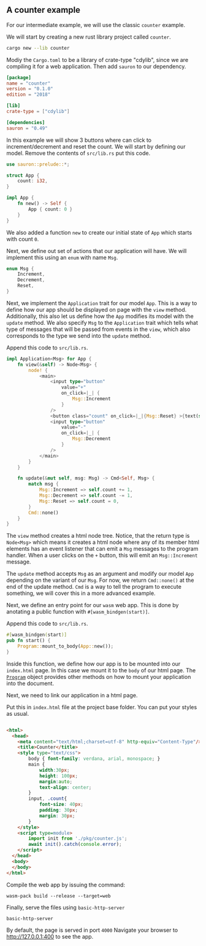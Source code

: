 ## A counter example

For our intermediate example, we will use the classic `counter` example.

We will start by creating a new rust library project called `counter`.
```sh
cargo new --lib counter
```
Modiy the `Cargo.toml` to be a library of crate-type "cdylib", since we are compiling it for a web application.
Then add `sauron` to our dependency.

```toml
[package]
name = "counter"
version = "0.1.0"
edition = "2018"

[lib]
crate-type = ["cdylib"]

[dependencies]
sauron = "0.49"
```

In this example we will show 3 buttons where can click to increment/decrement and reset the count.
We will start by defining our model. Remove the contents of `src/lib.rs` put this code.

```rust
use sauron::prelude::*;

struct App {
    count: i32,
}

impl App {
    fn new() -> Self {
        App { count: 0 }
    }
}
```

We also added a function `new` to create our initial state of `App` which starts with count `0`.

Next, we define out set of actions that our application will have. We will implement this using an `enum` with name `Msg`.

```rust
enum Msg {
    Increment,
    Decrement,
    Reset,
}
```

Next, we implement the `Application` trait for our model `App`. This is a way to define how our app should be displayed on page with the `view` method.
Additionally, this also let us define how the `App` modifies its model with the `update` method.
We also specify `Msg` to the `Application` trait which tells what type of messages that will be passed from events in the `view`, which also corresponds to
the type we send into the `update` method.

Append this code to `src/lib.rs`.

```rust
impl Application<Msg> for App {
    fn view(&self) -> Node<Msg> {
        node! {
            <main>
                <input type="button"
                    value="+"
                    on_click=|_| {
                        Msg::Increment
                    }
                />
                <button class="count" on_click=|_|{Msg::Reset} >{text(self.count)}</button>
                <input type="button"
                    value="-"
                    on_click=|_| {
                        Msg::Decrement
                    }
                />
            </main>
        }
    }

    fn update(&mut self, msg: Msg) -> Cmd<Self, Msg> {
        match msg {
            Msg::Increment => self.count += 1,
            Msg::Decrement => self.count -= 1,
            Msg::Reset => self.count = 0,
        }
        Cmd::none()
    }
}
```
The `view` method creates a html node tree.
Notice, that the return type is `Node<Msg>` which means it creates a html node where any of its member html elements has an event listener
that can emit a `Msg` messages to the program handler.
When a user clicks on the `+` button, this will emit an `Msg::Increment` message.

The `update` method accepts `Msg` as an argument and modify our model `App` depending on the variant of our `Msg`.
For now, we return `Cmd::none()` at the end of the update method. `Cmd` is a way to tell the program to execute something, we will cover this in a more advanced example.

Next, we define an entry point for our `wasm` web app.
This is done by anotating a public function with `#[wasm_bindgen(start)]`.

Append this code to `src/lib.rs`.

```rust
#[wasm_bindgen(start)]
pub fn start() {
    Program::mount_to_body(App::new());
}
```
Inside this function, we define how our app is to be mounted into our `index.html` page.
In this case we mount it to the `body` of our html page.
The [`Program`](https://docs.rs/sauron/latest/sauron/struct.Program.html) object provides other methods on how to mount your application into the document.

Next, we need to link our application in a html page.

Put this in `index.html` file at the project base folder.
You can put your styles as usual.

```html

<html>
  <head>
    <meta content="text/html;charset=utf-8" http-equiv="Content-Type"/>
    <title>Counter</title>
    <style type="text/css">
        body { font-family: verdana, arial, monospace; }
        main {
            width:30px;
            height: 100px;
            margin:auto;
            text-align: center;
        }
        input, .count{
            font-size: 40px;
            padding: 30px;
            margin: 30px;
        }
    </style>
    <script type=module>
        import init from './pkg/counter.js';
        await init().catch(console.error);
    </script>
  </head>
  <body>
  </body>
</html>
```

Compile the web app by issuing the command:

```shell
wasm-pack build --release --target=web
```
Finally, serve the files using `basic-http-server`

```shell
basic-http-server
```

By default, the page is served in port `4000`
Navigate your browser to http://127.0.0.1:400 to see the app.
